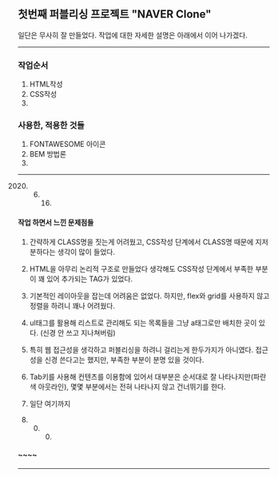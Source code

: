 ## 첫번째 퍼블리싱 프로젝트 "NAVER Clone"

일단은 무사히 잘 만들었다.
작업에 대한 자세한 설명은 아래에서 이어 나가겠다.

--------------------------

### 작업순서
1. HTML작성
2. CSS작성
3. 

### 사용한, 적용한 것들
1. FONTAWESOME 아이콘
2. BEM 방법론
3. 

--------------------------

2020. 06. 16. 

#### 작업 하면서 느낀 문제점들
1. 간략하게 CLASS명을 짓는게 어려웠고, CSS작성 단계에서 CLASS명 때문에 지저분하다는 생각이 많이 들었다.
2. HTML을 아무리 논리적 구조로 만들었다 생각해도 CSS작성 단계에서 부족한 부분이 꽤 있어 추가되는 TAG가 있었다.
3. 기본적인 레이아웃을 잡는데 어려움은 없었다. 하지만, flex와 grid를 사용하지 않고 정렬을 하려니 꽤나 어려웠다.
4. ul태그를 활용해 리스트로 관리해도 되는 목록들을 그냥 a태그로만 배치한 곳이 있다. (신경 안 쓰고 지나쳐버림)
5. 특히 웹 접근성을 생각하고 퍼블리싱을 하려니 걸리는게 한두가지가 아니였다. 접근성을 신경 쓴다고는 했지만, 부족한 부분이 분명 있을 것이다.
6. Tab키를 사용해 컨텐츠를 이용함에 있어서 대부분은 순서대로 잘 나타나지만(파란색 아웃라인), 몇몇 부분에서는 전혀 나타나지 않고 건너뛰기를 한다.
7. 일단 여기까지

2020. 00. 00.
#### ~~~~

--------------------------
